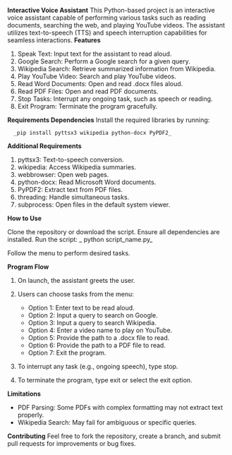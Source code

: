 **Interactive Voice Assistant**
This Python-based project is an interactive voice assistant capable of performing various tasks such as reading documents, searching the web, and playing YouTube videos. The assistant utilizes text-to-speech (TTS) and speech interruption capabilities for seamless interactions.
**Features**
1. Speak Text: Input text for the assistant to read aloud.
2. Google Search: Perform a Google search for a given query.
3. Wikipedia Search: Retrieve summarized information from Wikipedia.
4. Play YouTube Video: Search and play YouTube videos.
5. Read Word Documents: Open and read .docx files aloud.
6. Read PDF Files: Open and read PDF documents.
7. Stop Tasks: Interrupt any ongoing task, such as speech or reading.
8. Exit Program: Terminate the program gracefully.

**Requirements Dependencies**
Install the required libraries by running:

      _pip install pyttsx3 wikipedia python-docx PyPDF2_

**Additional Requirements**

1. pyttsx3: Text-to-speech conversion.
2. wikipedia: Access Wikipedia summaries.
3. webbrowser: Open web pages.
4. python-docx: Read Microsoft Word documents.
5. PyPDF2: Extract text from PDF files.
6. threading: Handle simultaneous tasks.
7. subprocess: Open files in the default system viewer.

**How to Use**

Clone the repository or download the script.
Ensure all dependencies are installed.
Run the script:
           _  python script_name.py_

Follow the menu to perform desired tasks.

**Program Flow**

1. On launch, the assistant greets the user.
2. Users can choose tasks from the menu:

    - Option 1: Enter text to be read aloud.
    - Option 2: Input a query to search on Google.
    - Option 3: Input a query to search Wikipedia.
    - Option 4: Enter a video name to play on YouTube.
    - Option 5: Provide the path to a .docx file to read.
    - Option 6: Provide the path to a PDF file to read.
    - Option 7: Exit the program.

3. To interrupt any task (e.g., ongoing speech), type stop.
4. To terminate the program, type exit or select the exit option.

**Limitations**

- PDF Parsing: Some PDFs with complex formatting may not extract text properly.
- Wikipedia Search: May fail for ambiguous or specific queries.

**Contributing**
Feel free to fork the repository, create a branch, and submit pull requests for improvements or bug fixes.

